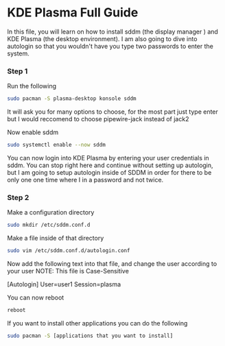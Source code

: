 # KDE Plasma Full Guide
In this file, you will learn on how to install sddm (the display manager ) and KDE Plasma (the desktop environment).
I am also going to dive into autologin so that you wouldn't have you type two passwords to enter the system.

### Step 1
Run the following 
```bash
sudo pacman -S plasma-desktop konsole sddm
```
It will ask you for many options to choose, for the most part just type enter but I would reccomend 
to choose pipewire-jack instead of jack2

Now enable sddm
```bash
sudo systemctl enable --now sddm
```

You can now login into KDE Plasma by entering your user credentials in sddm.
You can stop right here and continue without setting up autologin, 
but I am going to setup autologin inside of SDDM in order for there to be 
only one one time where I in a password and not twice.

### Step 2
Make a configuration directory 
```bash
sudo mkdir /etc/sddm.conf.d
```

Make a file inside of that directory
```bash
sudo vim /etc/sddm.conf.d/autologin.conf
```

Now add the following text into that file,
and change the user according to your user
NOTE: This file is Case-Sensitive 

[Autologin]
User=user1
Session=plasma

You can now reboot
```bash
reboot
```

If you want to install other applications you can do the following
```bash
sudo pacman -S [applications that you want to install]
```



